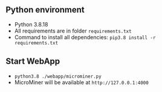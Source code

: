 ## Python environment 
- Python 3.8.18
- All requirements are in folder `requirements.txt`
- Command to install all dependencies: `pip3.8 install -r requirements.txt`

## Start WebApp
- `python3.8 ./webapp/microminer.py`
- MicroMiner will be available at `http://127.0.0.1:4000`